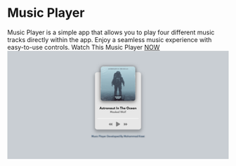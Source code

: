 # Music Player
Music Player is a simple app that allows you to play four different music tracks directly within the app. Enjoy a seamless music experience with easy-to-use controls.
Watch This Music Player [NOW](https://mohammadkiaei.github.io/music-player/)
<br/>
![Music Player](https://github.com/mohammadkiaei/music-player/blob/master/img/Screenshot%20Music%20Player%20By%20Mohammad%20Kiaei.png)
